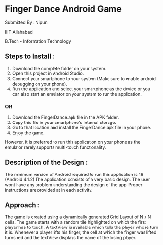 # Finger Dance Android Game

Submitted By : Nipun

IIIT Allahabad

B.Tech - Information Technology

## Steps to Install :
1. Download the complete folder on your system.
2. Open this project in Android Studio.
3. Connect your smartphone to your system (Make sure to enable android debugging on your phone).
4. Run the application and select your smartphone as the device or you can also start an emulator on your system to run the application.

### OR

1. Download the FingerDance.apk file in the APK folder.
2. Copy this file in your smartphone's internal storage.
3. Go to that location and install the FingerDance.apk file in your phone.
4. Enjoy the game.

However, it is preferred to run this application on your phone as the emulator rarely supports multi-touch functionality.

## Description of the Design :
The minimum version of Android required to run this application is 16 (Android 4.1.2)
The application consists of a very basic design. The user wont have any problem understanding the design of the app. Proper instructions are provided at in each activity.

## Approach :
The game is created using a dynamically generated Grid Layout of N x N cells. The game starts with a random tile highlighted on which the first player has to touch. A textView is available which tells the player whose turn it is. Whenever a player lifts his finger, the cell at which the finger was lifted turns red and the textView displays the name of the losing player.
